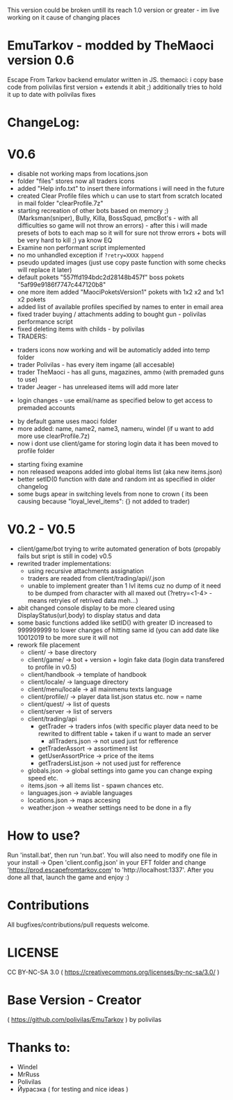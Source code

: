 This version could be broken untill its reach 1.0 version or greater - im live working on it cause of changing places
# EmuTarkov - modded by TheMaoci version 0.6
Escape From Tarkov backend emulator written in JS.
themaoci: i copy base code from polivilas first version + extends it abit ;) additionally tries to hold it up to date with polivilas fixes

# ChangeLog:
# V0.6
- disable not working maps from locations.json
- folder "files" stores now all traders icons
- added "Help info.txt" to insert there informations i will need in the future
- created Clear Profile files which u can use to start from scratch located in mail folder "clearProfile.7z"
- starting recreation of other bots based on memory ;) (Marksman(sniper), Bully, Killa, BossSquad, pmcBot's - with all difficulties so game will not throw an errors) - after this i will made presets of bots to each map so it will for sure not throw errors + bots will be very hard to kill ;) ya know EQ
- Examine non performant script implemented
- no mo unhandled exception if `?retry=XXXX happend`
- pseudo updated images (just use copy paste function with some checks will replace it later)
- default pokets "557ffd194bdc2d28148b457f" boss pokets "5af99e9186f7747c447120b8"
- one more item added "MaociPoketsVersion1" pokets with 1x2 x2 and 1x1 x2 pokets
- added list of available profiles specified by names to enter in email area
- fixed trader buying / attachments adding to bought gun - polivilas performance script
- fixed deleting items with childs - by polivilas
- TRADERS:
 * traders icons now working and will be automaticly added into temp folder
 * trader Polivilas - has every item ingame (all accesable)
 * trader TheMaoci - has all guns, magazines, ammo (with premaded guns to use)
 * trader Jeager - has unreleased items will add more later
- login changes - use email/name as specified below to get access to premaded accounts
 * by default game uses maoci folder
 * more added: name, name2, name3, nameru, windel (if u want to add more use clearProfile.7z)
 * now i dont use client/game for storing login data it has been moved to profile folder
- starting fixing examine
- non released weapons added into global items list (aka new items.json)
- better setID(0 function with date and random int as specified in older changelog
- some bugs apear in switching levels from none to crown ( its been causing because "loyal_level_items": {} not added to trader)

# V0.2 - V0.5
- client/game/bot trying to write automated generation of bots (propably fails but sript is still in code) v0.5
- rewrited trader implementations:
  * using recursive attachments assignation
  * traders are readed from client/trading/api/<folder>/<TraderID>.json
  * unable to implement greater than 1 lvl items cuz no dump of it need to be dumped from character with all maxed out (?retry=<1-4> - means retryies of retrived data meh...)
- abit changed console display to be more cleared using DisplayStatus(url,body) to display status and data
- some basic functions added like setID() with greater ID increased to 999999999 to lower changes of hitting same id (you can add date like 10012019<randomint> to be more sure it will not 
- rework file placement
  * client/ -> base directory
  * client/game/ -> bot + version + login fake data (login data transfered to profile in v0.5)
  * client/handbook -> template of handbook
  * client/locale/ -> language directory
  * client/menu/locale -> all mainmenu texts language
  * client/profile/<uniqueID>/ -> player data list.json status etc. now <uniqueID> = name
  * client/quest/ -> list of quests
  * client/server -> list of servers
  * client/trading/api
    - getTrader -> traders infos (with specific player data need to be rewrited to diffrent table + taken if u want to made an server
      * allTraders.json -> not used just for refference
    - getTraderAssort -> assortiment list
    - getUserAssortPrice -> price of the items
    - getTradersList.json -> not used just for refference
  * globals.json -> global settings into game you can change exping speed etc.
  * items.json -> all items list - spawn chances etc.
  * languages.json -> aviable languages
  * locations.json -> maps accesing
  * weather.json -> weather settings need to be done in a fly
  
  
# How to use?
Run 'install.bat', then run 'run.bat'.
You will also need to modify one file in your install ->
Open 'client.config.json' in your EFT folder and change 'https://prod.escapefromtarkov.com' to 'http://localhost:1337'.
After you done all that, launch the game and enjoy :)

# Contributions
All bugfixes/contributions/pull requests welcome.

# LICENSE
CC BY-NC-SA 3.0 ( https://creativecommons.org/licenses/by-nc-sa/3.0/ )

# Base Version - Creator 
( https://github.com/polivilas/EmuTarkov ) by polivilas

# Thanks to:
- Windel
- MrRuss
- Polivilas
- Йурасзка ( for testing and nice ideas )
